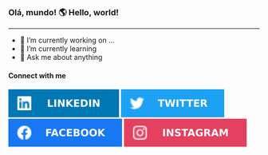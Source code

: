 ### Olá, mundo! 🌎 Hello, world!
--- 
   - 🔭 I’m currently working on ...
   - 🌱 I’m currently learning
   - 💬 Ask me about anything
   #### Connect with me
   [![linkedin](img/linkedin.svg)](https://www.linkedin.com/in/hederblz)
   [![twitter](img/twitter.svg)](https://www.twitter.com/Hederblz)
   [![facebook](img/facebook.svg)](https://www.facebook.com/hederblz/)
   [![instagram](img/instagram.svg)](https://www.instagram.com/hederblz/)
